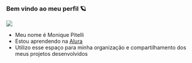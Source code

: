 ### Bem vindo ao meu perfil 🪐

![](https://media1.tenor.com/m/CN8gonXaNK8AAAAC/kirby.gif)


- Meu nome é Monique Pitelli
- Estou aprendendo na [Alura](https://www.alura.com.br)
- Utilizo esse espaço para minha organização e compartilhamento dos meus projetos desenvolvidos
